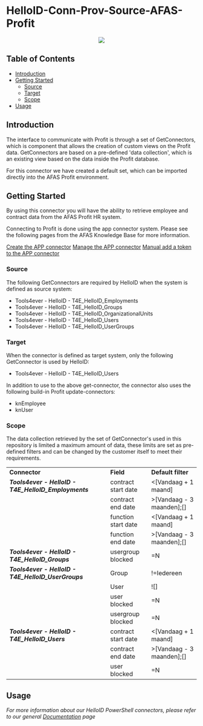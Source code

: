 # HelloID-Conn-Prov-Source-AFAS-Profit
<p align="center">
  <img src="https://user-images.githubusercontent.com/68013812/94159371-c1928f80-fe83-11ea-9582-1e4504da8282.png">
</p>

<!-- TABLE OF CONTENTS -->
## Table of Contents
* [Introduction](#introduction)
* [Getting Started](#getting-started)
  * [Source](#source)
  * [Target](#target)
  * [Scope](#scope)
* [Usage](#usage)


## Introduction
The interface to communicate with Profit is through a set of GetConnectors, which is component that allows the creation of custom views on the Profit data. GetConnectors are based on a pre-defined 'data collection', which is an existing view based on the data inside the Profit database. 

For this connector we have created a default set, which can be imported directly into the AFAS Profit environment.

<!-- GETTING STARTED -->
## Getting Started

By using this connector you will have the ability to retrieve employee and contract data from the AFAS Profit HR system.

Connecting to Profit is done using the app connector system. 
Please see the following pages from the AFAS Knowledge Base for more information.

[Create the APP connector](https://help.afas.nl/help/NL/SE/App_Apps_Custom_Add.htm)
[Manage the APP connector](https://help.afas.nl/help/NL/SE/App_Apps_Custom_Maint.htm)
[Manual add a token to the APP connector](https://help.afas.nl/help/NL/SE/App_Apps_Custom_Tokens_Manual.htm)


### Source

The following GetConnectors are required by HelloID when the system is defined as source system: 

*	Tools4ever - HelloID - T4E_HelloID_Employments
*	Tools4ever - HelloID - T4E_HelloID_Groups
*	Tools4ever - HelloID - T4E_HelloID_OrganizationalUnits
*	Tools4ever - HelloID - T4E_HelloID_Users
*	Tools4ever - HelloID - T4E_HelloID_UserGroups

### Target

When the connector is defined as target system, only the following GetConnector is used by HelloID:

*	Tools4ever - HelloID - T4E_HelloID_Users

In addition to use to the above get-connector, the connector also uses the following build-in Profit update-connectors:

*	knEmployee
*	knUser

### Scope

The data collection retrieved by the set of GetConnector's used in this repository is limited a maximum amount of data, these limits are set as pre-defined filters and can be changed by the customer itself to meet their requirements.

<table>
<tr><td><b>Connector</b></td><td><b>Field</b></td><td><b>Default filter</b></td></tr>
<tr><td><i><b>Tools4ever - HelloID - T4E_HelloID_Employments</b></i></td><td>contract start date</td><td>&lt;[Vandaag + 1 maand]</td></tr>
<tr><td>&nbsp;</td><td>contract end date</td><td>&gt;[Vandaag - 3 maanden];[]</td></tr>
<tr><td>&nbsp;</td><td>function start date</td><td>&lt;[Vandaag + 1 maand]</td></tr>
<tr><td>&nbsp;</td><td>function end date</td><td>&gt;[Vandaag - 3 maanden];[]</td></tr>
<tr><td><i><b>Tools4ever - HelloID - T4E_HelloID_Groups</b></i></td><td>usergroup blocked</td><td>=N</td></tr>
<tr><td><i><b>Tools4ever - HelloID - T4E_HelloID_UserGroups</b></i></td><td>Group</td><td>!=Iedereen</td></tr>
<tr><td>&nbsp;</td><td>User</td><td>![]</td></tr>
<tr><td>&nbsp;</td><td>user blocked</td><td>=N</td></tr>
<tr><td>&nbsp;</td><td>usergroup blocked</td><td>=N</td></tr>
<tr><td><i><b>Tools4ever - HelloID - T4E_HelloID_Users</b></i></td><td>contract start date</td><td>&lt;[Vandaag + 1 maand]</td></tr>
<tr><td>&nbsp;</td><td>contract end date</td><td>&gt;[Vandaag - 3 maanden];[]</td></tr>
<tr><td>&nbsp;</td><td>user blocked</td><td>=N</td></tr>
</table>


<!-- USAGE EXAMPLES -->
## Usage

_For more information about our HelloID PowerShell connectors, please refer to our general [Documentation](https://docs.helloid.com/hc/en-us/articles/360012558020-How-to-configure-a-custom-PowerShell-target-connector) page_